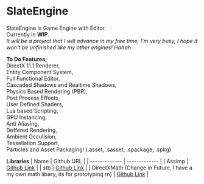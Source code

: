 # SlateEngine
 SlateEngine is Game Engine with Editor.\
 Currently in **WIP**.\
 *It will be a project that I will advance in my free time, I'm very busy, I hope it won't be unfinished like my other engines! Hahah*
 
 **To Do Features;**\
 DirectX 11.1 Renderer,\
 Entity Component System,\
 Full Functional Editor,\
 Cascaded Shadows and Realtime Shadows,\
 Physics Based Rendering (PBR),\
 Post Process Effects,\
 User Defined Shaders,\
 Lua based Scripting,\
 GPU Instancing,\
 Anti Aliasing,\
 Deffered Rendering,\
 Ambient Occulision,\
 Tessellation Support,\
 Particles and Asset Packaging! (.asset, .sasset, .spackage, .spkg)


**Libraries**
| Name  | Github URL |
| ------------- | ------------- |
| Assimp  | [Github Link](https://github.com/assimp/assimp)  |
| stb  | [Github Link](https://github.com/nothings/stb)  |
| DirectXMath (Change in Future, I have a my own math libary, its for prototyping rn) | [Github Link](https://github.com/microsoft/DirectXMath/) |
